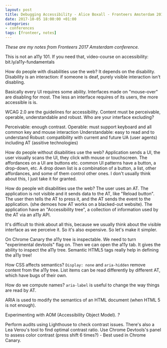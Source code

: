 ```yaml
---
layout: post
title: Debugging Accessibility - Alice Boxall - Fronteers Amsterdam 2017
date: 2017-10-05 18:00:00 +01:00
categories:
- conferences
tags: [fronteer, notes]
---
```


_These are my notes from Fronteers 2017 Amsterdam conference._

This is not an a11y 101. If you need that, video-course on accessibility: bit.ly/a11y-fundamentals

How do people with disabilities use the web? It depends on the disability. Disability is an interaction: if someone is deaf, purely visible interaction isn't disabling. 

Basically every UI requires some ability. Interfaces made on "mouse-over" are disabling for most. The less an interface requires of its users, the more accessible is is.

WCAG 2.0 are the guidelines for accessibility. Content must be perceivable, operable, understandable and robust. Who are your interface excluding?

Perceivable: enough contrast.
Operable: must support keyboard and all common key and mouse interaction
Understandable: easy to read and to understand
Robust: compatibility with current and future UA (user agents) including AT (assitive technologies)

How do people without disabilities use the web? Application sends a UI, the user visually scans the UI, they click with mouse or touchscreen. The affordances on a UI are buttons etc. common UI patterns have a button, a drop-down, etc. A drop down list is a combination of a button, a list, other affordances, and some of them control other ones. I don't usually think about this, I just take it for granted. 

How do people wit disabilities use the web? The user uses an AT. The application is not visible and it sends data to the AT, like "Reload button". The user then tells the AT to press it, and the AT sends the event to the application. (she demoes how AT works on a blacked-out website). The application have an "Accessibility tree", a collection of information used by the AT via an a11y API. 

It's difficult to think about all this, because we usually think about the visible interface as we perceive it. So it's also expensive. So let's make it simpler. 

On Chrome Canary the a11y tree is inspectable. We need to turn "experimental devtools" flag on. Then we can open the a11y tab. It gives the ability to inspect the a11y tree. Semantic HTML5 tags really help in defining the a11y tree!

How CSS affects semantics? `Display: none` and `aria-hidden` remove content from the a11y tree. List items can be read differently by different AT, which have bugs of their own.

How do we compute names? `aria-label` is useful to change the way things are read by AT. 

ARIA is used to modify the semantics of an HTML document (when HTML 5 is not enough).

Experimenting with AOM (Accessibility Object Model). _?_

Perform audits using Lighthouse to check contrast issues. There's also a Lea Verou's tool to find optimal contrast ratio. Use Chrome Devtools's panel to assess color contrast (press shift 6 times?) - Best used in Chrome Canary.

